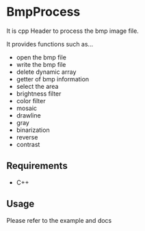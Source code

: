 # BmpProcess

It is cpp Header to process the bmp image file.  

It provides functions such as...
 - open the bmp file
 - write the bmp file
 - delete dynamic array
 - getter of bmp information
 - select the area
 - brightness filter
 - color filter
 - mosaic
 - drawline
 - gray
 - binarization
 - reverse
 - contrast

  
## Requirements
- C++


## Usage
Please refer to the example and docs
